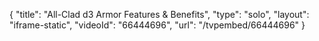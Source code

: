 {
    "title": "All-Clad d3 Armor Features & Benefits",
    "type": "solo",
    "layout": "iframe-static",
    "videoId": "66444696",
    "url": "\/tvpembed\/66444696"
}